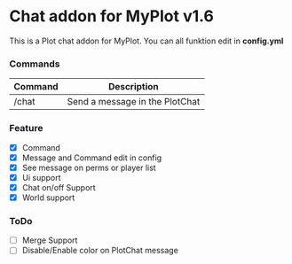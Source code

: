 # Chat addon for MyPlot v1.6
This is a Plot chat addon for MyPlot.
You can all funktion edit in **config.yml**

### Commands
|**Command**|**Description**|
|-----------|---------------|
|/chat <message>|Send a message in the PlotChat|

### Feature
- [X] Command
- [X] Message and Command edit in config
- [X] See message on perms or player list
- [X] Ui support
- [X] Chat on/off Support
- [X] World support

### ToDo
- [ ] Merge Support
- [ ] Disable/Enable color on PlotChat message